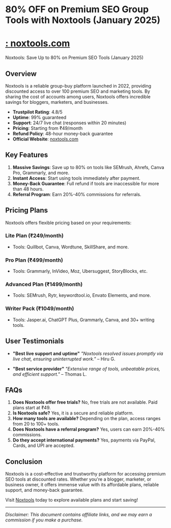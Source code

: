 # 80% OFF on Premium SEO Group Tools with Noxtools (January 2025) 
# [: noxtools.com](https://noxtools.com/secure/aff/go/asdasd250611)


 Noxtools: Save Up to 80% on Premium SEO Tools (January 2025)

## Overview
Noxtools is a reliable group-buy platform launched in 2022, providing discounted access to over 100 premium SEO and marketing tools. By sharing the cost of accounts among users, Noxtools offers incredible savings for bloggers, marketers, and businesses.

- **Trustpilot Rating**: 4.8/5
- **Uptime**: 99% guaranteed
- **Support**: 24/7 live chat (responses within 20 minutes)
- **Pricing**: Starting from ₹49/month
- **Refund Policy**: 48-hour money-back guarantee
- **Official Website**: [noxtools.com](https://noxtools.com/secure/aff/go/asdasd250611)

## Key Features
1. **Massive Savings**: Save up to 80% on tools like SEMrush, Ahrefs, Canva Pro, Grammarly, and more.
2. **Instant Access**: Start using tools immediately after payment.
3. **Money-Back Guarantee**: Full refund if tools are inaccessible for more than 48 hours.
4. **Referral Program**: Earn 20%-40% commissions for referrals.

## Pricing Plans
Noxtools offers flexible pricing based on your requirements:

### Lite Plan (₹249/month)
- Tools: Quillbot, Canva, Wordtune, SkillShare, and more.

### Pro Plan (₹499/month)
- Tools: Grammarly, InVideo, Moz, Ubersuggest, StoryBlocks, etc.

### Advanced Plan (₹1499/month)
- Tools: SEMrush, Rytr, keywordtool.io, Envato Elements, and more.

### Writer Pack (₹1049/month)
- Tools: Jasper.ai, ChatGPT Plus, Grammarly, Canva, and 30+ writing tools.

## User Testimonials
- **"Best live support and uptime"**
  *"Noxtools resolved issues promptly via live chat, ensuring uninterrupted work."* – Hiru G.

- **"Best service provider"**
  *"Extensive range of tools, unbeatable prices, and efficient support."* – Thomas L.

## FAQs
1. **Does Noxtools offer free trials?**
   No, free trials are not available. Paid plans start at ₹49.
2. **Is Noxtools safe?**
   Yes, it is a secure and reliable platform.
3. **How many tools are available?**
   Depending on the plan, access ranges from 20 to 100+ tools.
4. **Does Noxtools have a referral program?**
   Yes, users can earn 20%-40% commissions.
5. **Do they accept international payments?**
   Yes, payments via PayPal, Cards, and UPI are accepted.

## Conclusion
Noxtools is a cost-effective and trustworthy platform for accessing premium SEO tools at discounted rates. Whether you're a blogger, marketer, or business owner, it offers immense value with its affordable plans, reliable support, and money-back guarantee.

Visit [Noxtools](https://noxtools.com) today to explore available plans and start saving!

---
_Disclaimer: This document contains affiliate links, and we may earn a commission if you make a purchase._
